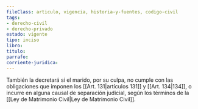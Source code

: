 ```yaml
---
fileClass: articulo, vigencia, historia-y-fuentes, codigo-civil
tags:
- derecho-civil
- derecho-privado
estado: vigente
tipo: inciso
libro:
titulo:
parrafo:
corriente-juridica:
---
```

También la decretará si el marido, por su culpa, no cumple con las obligaciones que imponen los [[Art. 131|artículos 131]] y [[Art. 134|134]], o incurre en alguna causal de separación judicial, según los términos de la [[Ley de Matrimonio Civil|Ley de Matrimonio Civil]].